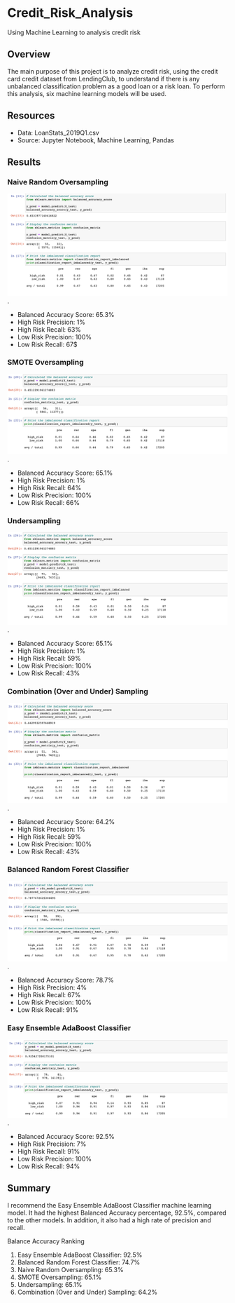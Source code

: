 # Credit_Risk_Analysis
Using Machine Learning to analysis credit risk 
## Overview 

The main purpose of this project is to analyze credit risk, using the credit card credit dataset 
from LendingClub, to understand if there is any unbalanced classification problem as a good loan or 
a risk loan. To perform this analysis, six machine learning models will be used. 

## Resources 

- Data: LoanStats_2019Q1.csv
- Source: Jupyter Notebook, Machine Learning, Pandas 

## Results 

### Naive Random Oversampling

![naive_random_oversampling](png/naive_random_oversampling.png).

  * Balanced Accuracy Score: 65.3%
  * High Risk Precision: 1%
  * High Risk Recall: 63%
  * Low Risk Precision: 100%
  * Low Risk Recall: 67$


### SMOTE Oversampling

![SMOTE_oversampling](png/SMOTE_oversampling.png).

  * Balanced Accuracy Score: 65.1%
  * High Risk Precision: 1%
  * High Risk Recall: 64%
  * Low Risk Precision: 100%
  * Low Risk Recall: 66%

### Undersampling

![undersampling](png/undersampling.png).

  * Balanced Accuracy Score: 65.1%
  * High Risk Precision: 1%
  * High Risk Recall: 59%
  * Low Risk Precision: 100%
  * Low Risk Recall: 43%

### Combination (Over and Under) Sampling

![combination](png/combination.png).

  * Balanced Accuracy Score: 64.2%
  * High Risk Precision: 1%
  * High Risk Recall: 59%
  * Low Risk Precision: 100%
  * Low Risk Recall: 43%
  
### Balanced Random Forest Classifier

![balance_random_forest](png/balance_random_forest.png).

  * Balanced Accuracy Score: 78.7%
  * High Risk Precision: 4%
  * High Risk Recall: 67%
  * Low Risk Precision: 100%
  * Low Risk Recall: 91%
  
### Easy Ensemble AdaBoost Classifier

![easy_ensemble](png/easy_ensemble.png).

  * Balanced Accuracy Score: 92.5%
  * High Risk Precision: 7%
  * High Risk Recall: 91%
  * Low Risk Precision: 100%
  * Low Risk Recall: 94%
  
## Summary 
I recommend the Easy Ensemble AdaBoost Classifier machine learning model. It had the highest Balanced 
Accuracy percentage, 92.5%, compared to the other models. In addition, it also had a high rate of 
precision and recall.

Balance Accuracy Ranking 
1. Easy Ensemble AdaBoost Classifier: 92.5%
2. Balanced Random Forest Classifier: 74.7%
3. Naive Random Oversampling: 65.3%
4. SMOTE Oversampling: 65.1%
5. Undersampling: 65.1%
6. Combination (Over and Under) Sampling: 64.2%
